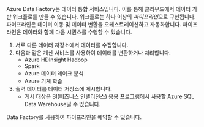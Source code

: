 
<!--
    As of 2017/10/06, this 'include' file is meant to replace the first paragraph of plain text that is duplicated at the top inside every tutorial-*.md article in azure-docs-pr/articles/data-factory/.

    This 'include' file is basically one paragraph.
    It explains what Azure Data Factory is, to someone who knows nothing about ADF.
-->

Azure Data Factory는 데이터 통합 서비스입니다. 이를 통해 클라우드에서 데이터 기반 워크플로를 만들 수 있습니다. 워크플로는 하나 이상의 *파이프라인*으로 구현됩니다. 파이프라인은 데이터 이동 및 데이터 변환을 오케스트레이션하고 자동화합니다. 파이프라인은 데이터와 함께 다음 시퀀스를 수행할 수 있습니다.

1. 서로 다른 데이터 저장소에서 데이터를 수집합니다.
2. 다음과 같은 계산 서비스를 사용하여 데이터를 변환하거나 처리합니다.
    - Azure HDInsight Hadoop
    - Spark
    - Azure 데이터 레이크 분석
    - Azure 기계 학습
3. 출력 데이터를 데이터 저장소에 게시합니다.
    - 게시 대상은 BI(비즈니스 인텔리전스) 응용 프로그램에서 사용할 Azure SQL Data Warehouse일 수 있습니다. 

Data Factory를 사용하여 파이프라인을 예약할 수 있습니다.

